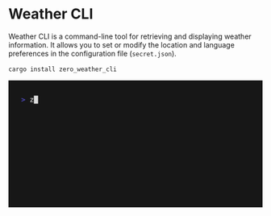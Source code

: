 # Weather CLI

Weather CLI is a command-line tool for retrieving and displaying weather information. It allows you to set or modify the location and language preferences in the configuration file (`secret.json`).

```bash
cargo install zero_weather_cli
```

![](./demo.gif)
